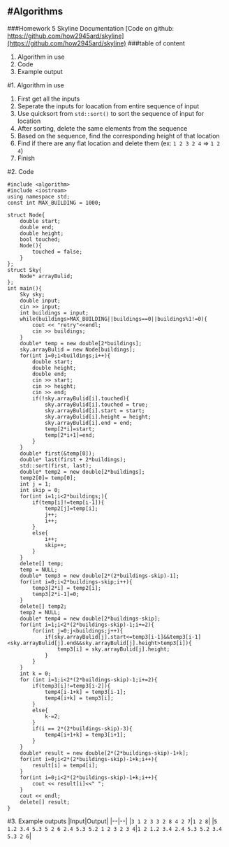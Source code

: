 #Algorithms
---
###Homework 5 Skyline Documentation
[Code on github:  https://github.com/how2945ard/skyline](https://github.com/how2945ard/skyline)
###table of content
1. Algorithm in use
2. Code
3. Example output

#1. Algorithm in use
1. First get all the inputs
2. Seperate the inputs for loacation from entire sequence of input
3. Use quicksort from `std::sort()` to sort the sequence of input for location
4. After sorting, delete the same elements from the sequence
5. Based on the sequence, find the corresponding height of that location
6. Find if there are any flat location and delete them (ex: `1 2 3 2 4` => `1 2 4`)
7. Finish

#2. Code
```
#include <algorithm>
#include <iostream>
using namespace std;
const int MAX_BUILDING = 1000;

struct Node{
    double start;
    double end;
    double height;
    bool touched;
    Node(){
        touched = false;
    }
};
struct Sky{
    Node* arrayBulid;
};
int main(){
    Sky sky;
    double input;
    cin >> input;
    int buildings = input;
    while(buildings>MAX_BUILDING||buildings==0||buildings%1!=0){
        cout << "retry"<<endl;
        cin >> buildings;
    }
    double* temp = new double[2*buildings];
    sky.arrayBulid = new Node[buildings];
    for(int i=0;i<buildings;i++){
        double start;
        double height;
        double end;
        cin >> start;
        cin >> height;
        cin >> end;
        if(!sky.arrayBulid[i].touched){
            sky.arrayBulid[i].touched = true;
            sky.arrayBulid[i].start = start;
            sky.arrayBulid[i].height = height;
            sky.arrayBulid[i].end = end;
            temp[2*i]=start;
            temp[2*i+1]=end;
        }
    }
    double* first(&temp[0]);
    double* last(first + 2*buildings);
    std::sort(first, last);
    double* temp2 = new double[2*buildings];
    temp2[0]= temp[0];
    int j = 1;
    int skip = 0;
    for(int i=1;i<2*buildings;){
        if(temp[i]!=temp[i-1]){
            temp2[j]=temp[i];
            j++;
            i++;
        }
        else{
            i++;
            skip++;
        }
    }
    delete[] temp;
    temp = NULL;
    double* temp3 = new double[2*(2*buildings-skip)-1];
    for(int i=0;i<2*buildings-skip;i++){
        temp3[2*i] = temp2[i];
        temp3[2*i-1]=0;
    }
    delete[] temp2;
    temp2 = NULL;
    double* temp4 = new double[2*buildings-skip];
    for(int i=1;i<2*(2*buildings-skip)-1;i+=2){
        for(int j=0;j<buildings;j++){
            if(sky.arrayBulid[j].start<=temp3[i-1]&&temp3[i-1]<sky.arrayBulid[j].end&&sky.arrayBulid[j].height>temp3[i]){
                temp3[i] = sky.arrayBulid[j].height;
            }
        }
    }
    int k = 0;
    for (int i=1;i<2*(2*buildings-skip)-1;i+=2){
        if(temp3[i]!=temp3[i-2]){
            temp4[i-1+k] = temp3[i-1];
            temp4[i+k] = temp3[i];
        }
        else{
            k-=2;
        }
        if(i == 2*(2*buildings-skip)-3){
            temp4[i+1+k] = temp3[i+1];
        }
    }
    double* result = new double[2*(2*buildings-skip)-1+k];
    for(int i=0;i<2*(2*buildings-skip)-1+k;i++){
        result[i] = temp4[i];
    }
    for(int i=0;i<2*(2*buildings-skip)-1+k;i++){
        cout << result[i]<<" ";
    }
    cout << endl;
    delete[] result;
}
```

#3. Example outputs
|Input|Output|
|--|--|
|`3 1 2 3 3 2 8 4 2 7`|`1 2 8`|
|`5 1.2 3.4 5.3 5 2 6 2.4 5.3 5.2 1 2 3 2 3 4`|`1 2 1.2 3.4 2.4 5.3 5.2 3.4 5.3 2 6`|
